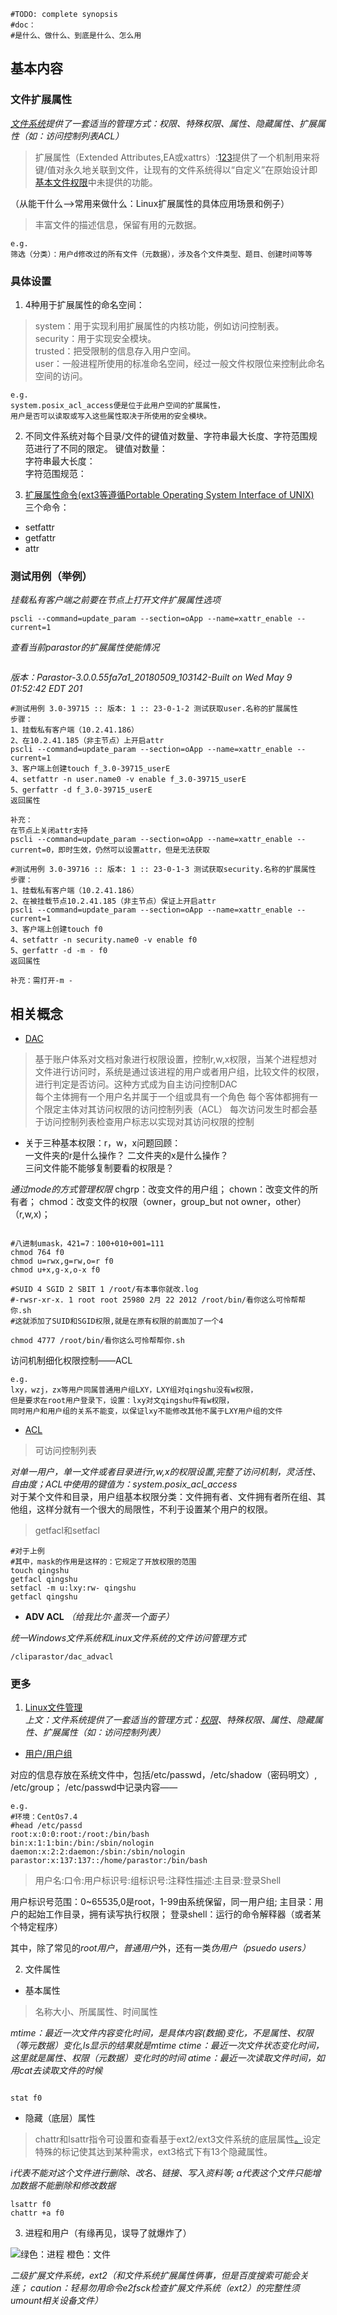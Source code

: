 
```
#TODO: complete synopsis
#doc：
#是什么、做什么、到底是什么、怎么用
```
##  基本内容  
###  文件扩展属性    
*[文件系统](http://blog.51cto.com/13570227/2082908)提供了一套适当的管理方式：权限、特殊权限、属性、隐藏属性、扩展属性（如：访问控制列表ACL）*
> 扩展属性（Extended Attributes,EA或xattrs）:[1](https://blog.csdn.net/ganggexiongqi/article/details/7661024)[2]( https://blog.csdn.net/u013525455/article/details/52795025)[3](http://wiki.linuxquestions.org/wiki/Extended_attributes)提供了一个机制用来将键/值对永久地关联到文件，让现有的文件系统得以“自定义”在原始设计即[基本文件权限](http://wiki.linuxquestions.org/wiki/Permissions)中未提供的功能。
  
（从能干什么——>常用来做什么：Linux扩展属性的具体应用场景和例子）  
> 丰富文件的描述信息，保留有用的元数据。  
  
```
e.g.
筛选（分类）：用户d修改过的所有文件（元数据），涉及各个文件类型、题目、创建时间等等  
```  

###  具体设置  

1. 4种用于扩展属性的命名空间：  

> system：用于实现利用扩展属性的内核功能，例如访问控制表。  
> security：用于实现安全模块。  
> trusted：把受限制的信息存入用户空间。  
> user：一般进程所使用的标准命名空间，经过一般文件权限位来控制此命名空间的访问。  
  
```  
e.g.
system.posix_acl_access便是位于此用户空间的扩展属性，  
用户是否可以读取或写入这些属性取决于所使用的安全模块。  
```
2. 不同文件系统对每个目录/文件的键值对数量、字符串最大长度、字符范围规范进行了不同的限定。
键值对数量：  
字符串最大长度：  
字符范围规范：    

3. [扩展属性命令(ext3等遵循Portable Operating System Interface of UNIX)](http://www.drupal001.com/2013/02/linux-extended-attributes/)  
三个命令：
- setfattr
- getfattr
- attr

###  测试用例（举例）  

*挂载私有客户端之前要在节点上打开文件扩展属性选项*  
```
pscli --command=update_param --section=oApp --name=xattr_enable --current=1
```
*查看当前parastor的扩展属性使能情况*  
```

```
*版本：Parastor-3.0.0.55fa7a1_20180509_103142-Built on Wed May 9 01:52:42 EDT 201*  

``` 
#测试用例 3.0-39715 :: 版本: 1 :: 23-0-1-2 测试获取user.名称的扩展属性 
步骤：
1、挂载私有客户端（10.2.41.186）
2、在10.2.41.185（非主节点）上开启attr
pscli --command=update_param --section=oApp --name=xattr_enable --current=1
3、客户端上创建touch f_3.0-39715_userE
4、setfattr -n user.name0 -v enable f_3.0-39715_userE
5、gerfattr -d f_3.0-39715_userE
返回属性 

补充：
在节点上关闭attr支持
pscli --command=update_param --section=oApp --name=xattr_enable --current=0，即时生效，仍然可以设置attr，但是无法获取
```  
```  
#测试用例 3.0-39716 :: 版本: 1 :: 23-0-1-3 测试获取security.名称的扩展属性   
步骤：
1、挂载私有客户端（10.2.41.186）
2、在被挂载节点10.2.41.185（非主节点）保证上开启attr
pscli --command=update_param --section=oApp --name=xattr_enable --current=1
3、客户端上创建touch f0
4、setfattr -n security.name0 -v enable f0
5、gerfattr -d -m - f0
返回属性

补充：需打开-m -
``` 
##  相关概念  
- [DAC](http://blog.51cto.com/zhaotianyu/1795178)  

> 基于账户体系对文档对象进行权限设置，控制r,w,x权限，当某个进程想对文件进行访问时，系统是通过该进程的用户或者用户组，比较文件的权限，进行判定是否访问。这种方式成为自主访问控制DAC  
> 每个主体拥有一个用户名并属于一个组或具有一个角色
  每个客体都拥有一个限定主体对其访问权限的访问控制列表（ACL）
  每次访问发生时都会基于访问控制列表检查用户标志以实现对其访问权限的控制

- 关于三种基本权限：r，w，x问题回顾：  
  一文件夹的r是什么操作？
  二文件夹的x是什么操作？   
  三问文件能不能够复制要看的权限是？  

*通过mode的方式管理权限*
chgrp：改变文件的用户组；
chown：改变文件的所有者；
chmod：改变文件的权限（owner，group_but not owner，other）（r,w,x)；

```

#八进制umask，421=7：100+010+001=111
chmod 764 f0
chmod u=rwx,g=rw,o=r f0
chmod u+x,g-x,o-x f0  
```
```
#SUID 4 SGID 2 SBIT 1 /root/有本事你就改.log   
#-rwsr-xr-x. 1 root root 25980 2月 22 2012 /root/bin/看你这么可怜帮帮你.sh    
#这就添加了SUID和SGID权限,就是在原有权限的前面加了一个4  

chmod 4777 /root/bin/看你这么可怜帮帮你.sh
```
访问机制细化权限控制——ACL    
```
e.g.  
lxy，wzj，zx等用户同属普通用户组LXY，LXY组对qingshu没有w权限，  
但是要求在root用户登录下，设置：lxy对文qingshu件有w权限，
同时用户和用户组的关系不能变，以保证lxy不能修改其他不属于LXY用户组的文件  
```  

- [ACL](https://www.cnblogs.com/Jimmy1988/p/7249844.html)  

> 可访问控制列表  
  
*对单一用户，单一文件或者目录进行r,w,x的权限设置,完整了访问机制，灵活性、自由度；ACL中使用的键值为：system.posix_acl_access*   
对于某个文件和目录，用户组基本权限分类：文件拥有者、文件拥有者所在组、其他组，这样分就有一个很大的局限性，不利于设置某个用户的权限。  

> getfacl和setfacl   

```
#对于上例
#其中，mask的作用是这样的：它规定了开放权限的范围
touch qingshu
getfacl qingshu 
setfacl -m u:lxy:rw- qingshu
getfacl qingshu   

```



  
- **ADV ACL**  *（给我比尔·盖茨一个面子）*
  
*统一Windows文件系统和Linux文件系统的文件访问管理方式*  

```
/cliparastor/dac_advacl

```
###  更多
1. [Linux文件管理](http://blog.51cto.com/9434538/1698231)   
*上文：文件系统提供了一套适当的管理方式：[权限](http://blog.51cto.com/13570227/2082908)、特殊权限、属性、隐藏属性、扩展属性（如：访问控制列表）*

- [用户/用户组](http://www.runoob.com/linux/linux-user-manage.html)

对应的信息存放在系统文件中，包括/etc/passwd，/etc/shadow（密码明文）, /etc/group；
/etc/passwd中记录内容——

```
e.g.
#环境：CentOs7.4
#head /etc/passd
root:x:0:0:root:/root:/bin/bash
bin:x:1:1:bin:/bin:/sbin/nologin
daemon:x:2:2:daemon:/sbin:/sbin/nologin
parastor:x:137:137::/home/parastor:/bin/bash

```
> 用户名:口令:用户标识号:组标识号:注释性描述:主目录:登录Shell  

用户标识号范围：0~65535,0是root，1-99由系统保留，同一用户组;
主目录：用户的起始工作目录，拥有读写执行权限；
登录shell：运行的命令解释器（或者某个特定程序）

其中，除了常见的*root用户*，*普通用户*外，还有一类*伪用户（psuedo users）*   




2. 文件属性

- 基本属性  

> 名称大小、所属属性、时间属性  
  
*mtime：最近一次文件内容变化时间，是具体内容(数据)变化，不是属性、权限（等元数据）变化,ls显示的结果就是mtime*
*ctime：最近一次文件状态变化时间，这里就是属性、权限（元数据）变化时的时间*
*atime：最近一次读取文件时间，如用cat去读取文件的时候*

```  

stat f0   
```  

- 隐藏（底层）属性   

> chattr和lsattr指令可设置和查看基于ext2/ext3文件系统的底层属性[。](https://blog.csdn.net/BabyFish13/article/details/51182670)设定特殊的标记使其达到某种需求，ext3格式下有13个隐藏属性。   
  
*i代表不能对这个文件进行删除、改名、链接、写入资料等;*
*a代表这个文件只能增加数据不能删除和修改数据*  
```
lsattr f0
chattr +a f0

```


3. 进程和用户（有缘再见，误导了就爆炸了）

![绿色：进程 橙色：文件](http://blog.chinaunix.net/attachment/201405/7/28541347_1399475829ZxxQ.jpg)  









*二级扩展文件系统，ext2（和文件系统扩展属性俩事，但是百度搜索可能会关连； caution：轻易勿用命令e2fsck检查扩展文件系统（ext2）的完整性须umount相关设备文件）* 